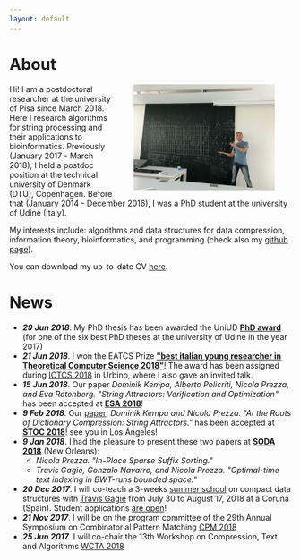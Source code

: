 ```yaml
---
layout: default
---
```


# About

<img src="figures/bp.jpg" align="right" width="50%" hspace="30" vspace="0" alt="be balanced" />

Hi! I am a postdoctoral researcher at the university of Pisa since March 2018. Here I research algorithms for string processing and their applications to bioinformatics. Previously (January 2017 - March 2018), I held a postdoc position at the technical university of Denmark (DTU), Copenhagen. Before that (January 2014 - December 2016), I was a PhD student at the university of Udine (Italy).

My interests include: algorithms and data structures for data compression, information theory, bioinformatics, and programming (check also my [github page](https://github.com/nicolaprezza)). 

You can download my up-to-date CV [here](./pdfs/CV.pdf).



# News

* ***29 Jun 2018***. My PhD thesis has been awarded the UniUD [**PhD award**](https://qui.uniud.it/notizieEventi/ateneo/phd-awards-assegnati-alle-migliori-tesi-di-dottorato-2017) (for one of the six best PhD theses at the university of Udine in the year 2017)
* ***21 Jun 2018***. I won the EATCS Prize [**"best italian young researcher in Theoretical Computer Science 2018"**](https://www.eatcs.org/index.php/italian-chapter)! The award has been assigned during [ICTCS 2018](http://www.sti.uniurb.it/events/ictcs2018/cfp.html) in Urbino, where I also gave an invited talk.
* ***15 Jun 2018***. Our paper *Dominik Kempa, Alberto Policriti, Nicola Prezza, and Eva Rotenberg. "String Attractors: Verification and Optimization"* has been accepted at [**ESA 2018**](http://algo2018.hiit.fi/esa/)! 
* ***9 Feb 2018***. Our [paper](pdfs/stoc18.pdf): *Dominik Kempa and Nicola Prezza. "At the Roots of Dictionary Compression: String Attractors."* has been accepted at [**STOC 2018**](http://acm-stoc.org/stoc2018/)! see you in Los Angeles!
* ***9 Jan 2018***. I had the pleasure to present these two papers at  [**SODA 2018**](http://www.siam.org/meetings/da18/) (New Orleans): 
	+ *Nicola Prezza. "In-Place Sparse Suffix Sorting."*
	+ *Travis Gagie, Gonzalo Navarro, and Nicola Prezza. "Optimal-time text indexing in BWT-runs bounded space."*
* ***20 Dec 2017***. I will co-teach a 3-weeks [summer school](http://www.udc.es/iss/courses/courses_2018/Compact_data_structures.html) on compact data structures with [Travis Gagie](https://www.cs.helsinki.fi/u/gagie/) from July 30 to August 17, 2018 at a Coruña (Spain). Student applications [are open](http://www.udc.es/iss/courses/Registration_fees/index.html?language=en)!
* ***21 Nov 2017***. I will be on the program committee of the 29th Annual Symposium on Combinatorial Pattern Matching [CPM 2018](http://cpm2018.sdu.edu.cn/)
* ***25 Jun 2017***. I will co-chair the 13th Workshop on Compression, Text and Algorithms [WCTA 2018](http://eventos.spc.org.pe/spire2018/)
